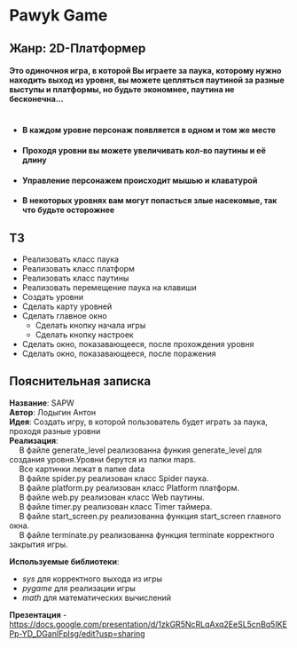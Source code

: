 # Pawyk Game<br>
## Жанр: 2D-Платформер<br>

#### Это одиночноя игра, в которой Вы играете за паука, которому нужно находить выход из уровня, вы можете цепляться паутиной за разные выступы и платформы, но будьте экономнее, паутина не бесконечна...
#
+ #### В каждом уровне персонаж появляется в одном и том же месте<br>
+ #### Проходя уровни вы можете увеличивать кол-во паутины и её длину<br>
+ #### Управление персонажем происходит мышью и клаватурой<br>
+ #### В некоторых уровнях вам могут попасться злые насекомые, так что будьте осторожнее<br>

## ТЗ
+ Реализовать класс паука
+ Реализовать класс платформ
+ Реализовать класс паутины
+ Реализовать перемещение паука на клавиши
+ Создать уровни
+ Сделать карту уровней
+ Сделать главное окно
  + Сделать кнопку начала игры
  + Сделать кнопку настроек
+ Сделать окно, показавающееся, после прохождения уровня
+ Сделать окно, показавающееся, после поражения

## Пояснительная записка
**Название**: SAPW<br>
**Автор**: Лодыгин Антон<br>
**Идея**: Создать игру, в которой пользователь будет играть за паука, проходя разные уровни<br>
**Реализация**:<br>&emsp;
В файле generate_level реализованна функия generate_level для создания уровня.Уровни берутся из папки maps.<br>&emsp;
Все картинки лежат в папке data<br>&emsp;
В файле spider.py реализован класс Spider паука.<br>&emsp;
В файле platform.py реализован класс Platform платформ.<br>&emsp;
В файле web.py реализован класс Web паутины.<br>&emsp;
В файле timer.py реализован класс Timer таймера.<br>&emsp;
В файле start_screen.py реализованна функция start_screen главного окна.<br>&emsp;
В файле terminate.py реализованна функция terminate корректного закрытия игры.

**Используемые библиотеки**:
+ *sys* для корректного выхода из игры
+ *pygame* для реализации игры
+ *math* для математических вычислений

**Презентация** - https://docs.google.com/presentation/d/1zkGR5NcRLqAxq2EeSL5cnBq5IKEPp-YD_DGanIFpIsg/edit?usp=sharing

